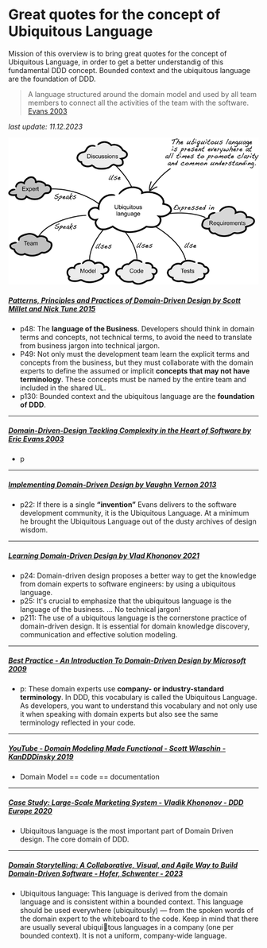 # Great quotes for the concept of Ubiquitous Language 

Mission of this overview is to bring great quotes for the concept of Ubiquitous Language, in order to get a better understandig of this fundamental DDD concept. Bounded context and the ubiquitous language are the foundation of DDD.

> A language structured around the domain model and used by all team members to connect all the activities of the team with the software. [Evans 2003](https://pubs.opengroup.org/architecture/o-aa-standard/DDD-strategic-patterns.html#context-map)

*last update: 11.12.2023*


![Ubiquitouslanguage](./img/ul.png)

##### [Patterns, Principles and Practices of Domain-Driven Design by Scott Millet and Nick Tune 2015](https://github.com/bmihovski/software-development-ebooks-1/blob/master/%5BPatterns%2C%20Principles%2C%20and%20Practices%20of%20Domain-Driven%20Design%20Kindle%20Edition%20by%20Scott%20Millett%20-%202015%5D.pdf)
* p48: The **language of the Business**. Developers should think in domain terms and concepts, not technical terms, to avoid the need to translate from business jargon into technical jargon. 
* P49: Not only must the development team learn the explicit terms and concepts from the business, but they must collaborate with the domain experts to define the assumed or implicit **concepts that may not have terminology**. These concepts must be named by the entire team and included in the shared UL. 
* p130: Bounded context and the ubiquitous language are the **foundation of DDD**.

___

##### [Domain-Driven-Design Tackling Complexity in the Heart of Software by Eric Evans 2003](https://github.com/gg-daddy/ebooks/blob/master/Eric%20Evans%202003%20-%20Domain-Driven%20Design%20-%20Tackling%20Complexity%20in%20the%20Heart%20of%20Software.pdf)
* p

___

##### [Implementing Domain-Driven Design by Vaughn Vernon 2013](https://ptgmedia.pearsoncmg.com/images/9780321834577/samplepages/0321834577.pdf)
* p22:  If there is a single **“invention”** Evans delivers to the software development community, it is the Ubiquitous Language. At a minimum he brought the Ubiquitous Language out of the dusty archives of design wisdom. 

___

##### [Learning Domain-Driven Design by Vlad Khononov 2021](https://www.amazon.com/Learning-Domain-Driven-Design-Aligning-Architecture/dp/1098100131)
* p24:  Domain-driven design proposes a better way to get the knowledge from domain experts to software engineers: by using a ubiquitous language. 
* p25:  It's crucial to emphasize that the ubiquitous language is the language of the business. ... No technical jargon!
* p211: The use of a ubiquitous language is the cornerstone practice of domain-driven design. It is essential for domain knowledge discovery, communication and effective solution modeling.

___

##### [Best Practice - An Introduction To Domain-Driven Design by Microsoft 2009](https://docs.microsoft.com/en-us/archive/msdn-magazine/2009/february/best-practice-an-introduction-to-domain-driven-design)
* p:  These domain experts use **company- or industry-standard terminology**. In DDD, this vocabulary is called the Ubiquitous Language. As developers, you want to understand this vocabulary and not only use it when speaking with domain experts but also see the same terminology reflected in your code.

___

##### [YouTube - Domain Modeling Made Functional - Scott Wlaschin - KanDDDinsky 2019](https://www.youtube.com/watch?v=2JB1_e5wZmU&t=334s)
*  Domain Model == code == documentation

___

##### [Case Study: Large-Scale Marketing System - Vladik Khononov - DDD Europe 2020](https://youtu.be/0qsAxb3L8GM?t=1081)
*  Ubiquitous language is the most important part of Domain Driven design. The core domain of DDD.

___

##### [Domain Storytelling: A Collaborative, Visual, and Agile Way to Build Domain-Driven Software - Hofer, Schwenter - 2023](https://www.informit.com/store/domain-storytelling-a-collaborative-visual-and-agile-9780137458912)
*  Ubiquitous language: This language is derived from the domain language and is consistent within a bounded context. This language should be used everywhere (ubiquitously) — from the spoken words of the domain expert to the whiteboard to the code. Keep in mind that there are usually several ubiquitous languages in a company (one per bounded context). It is not a uniform, company-wide language.
